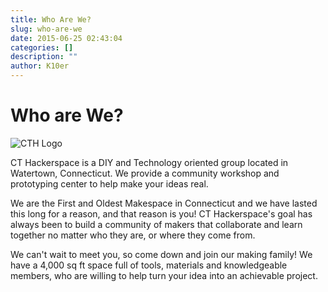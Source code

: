```yaml
---
title: Who Are We?
slug: who-are-we
date: 2015-06-25 02:43:04
categories: []
description: ""
author: K10er
---
```


# Who are We?

![CTH Logo](/uploads/2023/04/hack.jpg)

CT Hackerspace is a DIY and Technology oriented group located in Watertown, Connecticut. We provide a community workshop and prototyping center to help make your ideas real.

We are the First and Oldest Makespace in Connecticut and we have lasted this long for a reason, and that reason is you! CT Hackerspace's goal has always been to build a community of makers that collaborate and learn together no matter who they are, or where they come from.

We can't wait to meet you, so come down and join our making family! We have a 4,000 sq ft space full of tools, materials and knowledgeable members, who are willing to help turn your idea into an achievable project.
